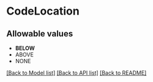 # CodeLocation
## Allowable values

* **BELOW**
* ABOVE
* NONE

[[Back to Model list]](../../README.md#documentation-for-models) [[Back to API list]](../../README.md#documentation-for-api-endpoints) [[Back to README]](../../README.md)


